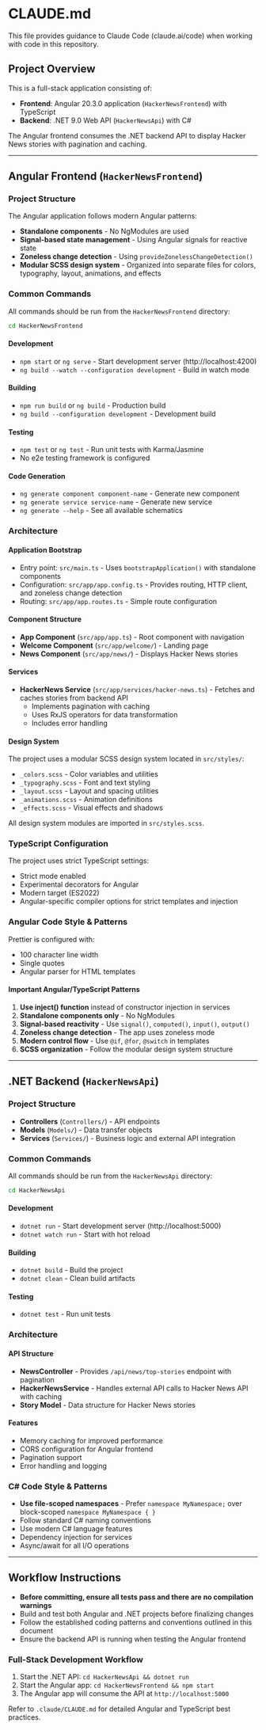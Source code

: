 # CLAUDE.md

This file provides guidance to Claude Code (claude.ai/code) when working with code in this repository.

## Project Overview

This is a full-stack application consisting of:

- **Frontend**: Angular 20.3.0 application (`HackerNewsFrontend`) with TypeScript
- **Backend**: .NET 9.0 Web API (`HackerNewsApi`) with C#

The Angular frontend consumes the .NET backend API to display Hacker News stories with pagination and caching.

---

## Angular Frontend (`HackerNewsFrontend`)

### Project Structure

The Angular application follows modern Angular patterns:

- **Standalone components** - No NgModules are used
- **Signal-based state management** - Using Angular signals for reactive state
- **Zoneless change detection** - Using `provideZonelessChangeDetection()`
- **Modular SCSS design system** - Organized into separate files for colors, typography, layout, animations, and effects

### Common Commands

All commands should be run from the `HackerNewsFrontend` directory:

```bash
cd HackerNewsFrontend
```

#### Development

- `npm start` or `ng serve` - Start development server (http://localhost:4200)
- `ng build --watch --configuration development` - Build in watch mode

#### Building

- `npm run build` or `ng build` - Production build
- `ng build --configuration development` - Development build

#### Testing

- `npm test` or `ng test` - Run unit tests with Karma/Jasmine
- No e2e testing framework is configured

#### Code Generation

- `ng generate component component-name` - Generate new component
- `ng generate service service-name` - Generate new service
- `ng generate --help` - See all available schematics

### Architecture

#### Application Bootstrap

- Entry point: `src/main.ts` - Uses `bootstrapApplication()` with standalone components
- Configuration: `src/app/app.config.ts` - Provides routing, HTTP client, and zoneless change detection
- Routing: `src/app/app.routes.ts` - Simple route configuration

#### Component Structure

- **App Component** (`src/app/app.ts`) - Root component with navigation
- **Welcome Component** (`src/app/welcome/`) - Landing page
- **News Component** (`src/app/news/`) - Displays Hacker News stories

#### Services

- **HackerNews Service** (`src/app/services/hacker-news.ts`) - Fetches and caches stories from backend API
  - Implements pagination with caching
  - Uses RxJS operators for data transformation
  - Includes error handling

#### Design System

The project uses a modular SCSS design system located in `src/styles/`:

- `_colors.scss` - Color variables and utilities
- `_typography.scss` - Font and text styling
- `_layout.scss` - Layout and spacing utilities
- `_animations.scss` - Animation definitions
- `_effects.scss` - Visual effects and shadows

All design system modules are imported in `src/styles.scss`.

### TypeScript Configuration

The project uses strict TypeScript settings:

- Strict mode enabled
- Experimental decorators for Angular
- Modern target (ES2022)
- Angular-specific compiler options for strict templates and injection

### Angular Code Style & Patterns

Prettier is configured with:

- 100 character line width
- Single quotes
- Angular parser for HTML templates

#### Important Angular/TypeScript Patterns

1. **Use inject() function** instead of constructor injection in services
2. **Standalone components only** - No NgModules
3. **Signal-based reactivity** - Use `signal()`, `computed()`, `input()`, `output()`
4. **Zoneless change detection** - The app uses zoneless mode
5. **Modern control flow** - Use `@if`, `@for`, `@switch` in templates
6. **SCSS organization** - Follow the modular design system structure

---

## .NET Backend (`HackerNewsApi`)

### Project Structure

- **Controllers** (`Controllers/`) - API endpoints
- **Models** (`Models/`) - Data transfer objects
- **Services** (`Services/`) - Business logic and external API integration

### Common Commands

All commands should be run from the `HackerNewsApi` directory:

```bash
cd HackerNewsApi
```

#### Development

- `dotnet run` - Start development server (http://localhost:5000)
- `dotnet watch run` - Start with hot reload

#### Building

- `dotnet build` - Build the project
- `dotnet clean` - Clean build artifacts

#### Testing

- `dotnet test` - Run unit tests

### Architecture

#### API Structure

- **NewsController** - Provides `/api/news/top-stories` endpoint with pagination
- **HackerNewsService** - Handles external API calls to Hacker News API with caching
- **Story Model** - Data structure for Hacker News stories

#### Features

- Memory caching for improved performance
- CORS configuration for Angular frontend
- Pagination support
- Error handling and logging

### C# Code Style & Patterns

- **Use file-scoped namespaces** - Prefer `namespace MyNamespace;` over block-scoped `namespace MyNamespace { }`
- Follow standard C# naming conventions
- Use modern C# language features
- Dependency injection for services
- Async/await for all I/O operations

---

## Workflow Instructions

- **Before committing, ensure all tests pass and there are no compilation warnings**
- Build and test both Angular and .NET projects before finalizing changes
- Follow the established coding patterns and conventions outlined in this document
- Ensure the backend API is running when testing the Angular frontend

### Full-Stack Development Workflow

1. Start the .NET API: `cd HackerNewsApi && dotnet run`
2. Start the Angular app: `cd HackerNewsFrontend && npm start`
3. The Angular app will consume the API at `http://localhost:5000`

Refer to `.claude/CLAUDE.md` for detailed Angular and TypeScript best practices.

